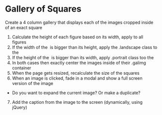# Gallery of Squares

Create a 4 column gallery that displays each of the images cropped inside of an exact square

1. Calculate the height of each figure based on its width, apply to all figures
2. If the width of the <img> is bigger than its height, apply the .landscape class to the <img>
3. If the height of the <img> is bigger than its width, apply .portrait class too the <img>
4. In both cases then exactly center the images inside of their .galimg container
5. When the page gets resized, recalculate the size of the squares
6. When an image is clicked, fade in a modal and show a full screen version of the image
  - Do you want to expand the current image? Or make a duplicate?
7. Add the caption from the image to the screen (dynamically, using jQuery)
